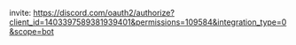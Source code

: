 invite: https://discord.com/oauth2/authorize?client_id=1403397589381939401&permissions=109584&integration_type=0&scope=bot
